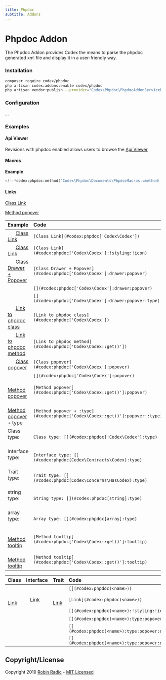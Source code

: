 ```yaml
---
title: Phpdoc
subtitle: Addons
---
```



# Phpdoc Addon

The Phpdoc Addon provides Codex the means to parse the phpdoc generated xml file and display it in a user-friendly way.


### Installation

```bash
composer require codex/phpdoc
php artisan codex:addons:enable codex/phpdoc
php artisan vendor:publish --provider="Codex\Phpdoc\PhpdocAddonServiceProvider"
```

### Configuration

...


### Examples

#### Api Viewer
Revisions with phpdoc enabled allows users to browse the [Api Viewer](#codex:phpdoc['Codex\Codex'])


#### Macros
**Example**
```php
<!--*codex:phpdoc:method('Codex\Phpdoc\Documents\PhpdocMacros::method()', true, true, 'namespace,tags')*-->
````
<!--*codex:phpdoc:method('Codex\Phpdoc\Documents\PhpdocMacros::method()', true, true, 'namespace,tags')*-->


#### Links

[Class Link](#codex:phpdoc['Codex\Codex'])

[Method popover](#codex:phpdoc['Codex\Codex::get()']:popover)


| Example                                                                   | Code                                                                         |
|:--------------------------------------------------------------------------|:-----------------------------------------------------------------------------|
|       [Class Link](#codex:phpdoc['Codex\Codex'])                                | `[Class Link](#codex:phpdoc['Codex\Codex'])`                                 |
|       [Class Link](#codex:phpdoc['Codex\Codex']:!styling:!icon)                 | `[Class Link](#codex:phpdoc['Codex\Codex']:!styling:!icon)`                  |
|       [Class Drawer + Popover](#codex:phpdoc['Codex\Codex']:drawer:popover)     | `[Class Drawer + Popover](#codex:phpdoc['Codex\Codex']:drawer:popover)`      |
|       [](#codex:phpdoc['Codex\Codex']:drawer:popover)                           | `[](#codex:phpdoc['Codex\Codex']:drawer:popover)`                            |
|       [](#codex:phpdoc['Codex\Codex']:drawer:popover:type)                      | `[](#codex:phpdoc['Codex\Codex']:drawer:popover:type)`                       |
|       [Link to phpdoc class](#codex:phpdoc['Codex\Codex'])                      | `[Link to phpdoc class](#codex:phpdoc['Codex\Codex'])`                       |
|       [Link to phpdoc method](#codex:phpdoc['Codex\Codex::get()'])              | `[Link to phpdoc method](#codex:phpdoc['Codex\Codex::get()'])`               |
|       [Class popover](#codex:phpdoc['Codex\Codex']:popover)                     | `[Class popover](#codex:phpdoc['Codex\Codex']:popover)`                      |
|       [](#codex:phpdoc['Codex\Codex']:popover)                                  | `[](#codex:phpdoc['Codex\Codex']:popover)`                                   |
|       [Method popover](#codex:phpdoc['Codex\Codex::get()']:popover)             | `[Method popover](#codex:phpdoc['Codex\Codex::get()']:popover)`              |
|       [Method popover + type](#codex:phpdoc['Codex\Codex::get()']:popover:type) | `[Method popover + :type](#codex:phpdoc['Codex\Codex::get()']:popover::type)`|
| Class type:       [](#codex:phpdoc['Codex\Codex']:type)                         | `Class type: [](#codex:phpdoc['Codex\Codex']:type)`                          |
| Interface type:       [](#codex:phpdoc['Codex\Contracts\Codex']:type)           | `Interface type: [](#codex:phpdoc(Codex\Contracts\Codex):type)`                |
| Trait type:       [](#codex:phpdoc['Codex\Concerns\HasCodex']:type)             | `Trait type: [](#codex:phpdoc(Codex\Concerns\HasCodex):type)`                  |
| string type:       [](#codex:phpdoc['string']:type)                             | `String type: [](#codex:phpdoc[string]:type)`                                  |
| array type:       [](#codex:phpdoc['array']:type)                               | `Array type: [](#codex:phpdoc[array]:type)`                                    |
|       [Method tooltip](#codex:phpdoc[Codex\Codex::get()]:tooltip)             | `[Method tooltip](#codex:phpdoc['Codex\Codex::get()']:tooltip)`              |
|       [Method tooltip](#codex:phpdoc['Codex\Codex::get()']:tooltip)             | `[Method tooltip](#codex:phpdoc['Codex\Codex::get()']:tooltip)`              |





| Class                                                                                                   | Interface                                                                                                         | Trait                                                                                                                | Code                                            |
|:--------------------------------------------------------------------------------------------------------|:------------------------------------------------------------------------------------------------------------------|:---------------------------------------------------------------------------------------------------------------------|:------------------------------------------------|
|    [](#codex:phpdoc['Codex\Codex'])                     |    [](#codex:phpdoc['Codex\Contracts\Codex'])                     |    [](#codex:phpdoc['Codex\Concerns\Bootable'])                     | `[](#codex:phpdoc(<name>))`                     |
|    [Link](#codex:phpdoc['Codex\Codex'])                 |    [Link](#codex:phpdoc['Codex\Contracts\Codex'])                 |    [Link](#codex:phpdoc['Codex\Concerns\Bootable'])                 | `[Link](#codex:phpdoc(<name>))`                 |
|    [](#codex:phpdoc['Codex\Codex']:!styling:!icon)      |    [](#codex:phpdoc['Codex\Contracts\Codex']:!styling:!icon)      |    [](#codex:phpdoc['Codex\Concerns\Bootable']:!styling:!icon)      | `[](#codex:phpdoc(<name>):!styling:!icon)`      |
|    [](#codex:phpdoc['Codex\Codex']:type:popover)        |    [](#codex:phpdoc['Codex\Contracts\Codex']:type:popover)        |    [](#codex:phpdoc['Codex\Concerns\Bootable']:type:popover)        | `[](#codex:phpdoc(<name>):type:popover)`        |
|    [](#codex:phpdoc['Codex\Codex']:type:popover:drawer) |    [](#codex:phpdoc['Codex\Contracts\Codex']:type:popover:drawer) |    [](#codex:phpdoc['Codex\Concerns\Bootable']:type:popover:drawer) | `[](#codex:phpdoc(<name>):type:popover:drawer)` |
|    [](#codex:phpdoc['Codex\Codex']:type)                |    [](#codex:phpdoc['Codex\Contracts\Codex']:type)                |    [](#codex:phpdoc['Codex\Concerns\Bootable']:type)                | `[](#codex:phpdoc(<name>):type:popover:drawer)` |

<!--*codex:general:hide*-->
## Copyright/License
Copyright 2019 [Robin Radic](https://github.com/RobinRadic) - [MIT Licensed](LICENSE.md)
<!--*codex:/general:hide*-->
